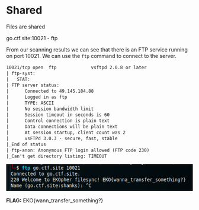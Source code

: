# Shared

Files are shared

go.ctf.site:10021 - ftp

From our scanning results we can see that there is an FTP service running on port 10021. We can use the `ftp` command to connect to the server.

```
10021/tcp open  ftp             vsftpd 2.0.8 or later
| ftp-syst: 
|   STAT: 
| FTP server status:
|      Connected to 49.145.184.88
|      Logged in as ftp
|      TYPE: ASCII
|      No session bandwidth limit
|      Session timeout in seconds is 60
|      Control connection is plain text
|      Data connections will be plain text
|      At session startup, client count was 2
|      vsFTPd 3.0.3 - secure, fast, stable
|_End of status
| ftp-anon: Anonymous FTP login allowed (FTP code 230)
|_Can't get directory listing: TIMEOUT
```

![Alt text](images/image.png)

**FLAG:** EKO{wann_transfer_something?}